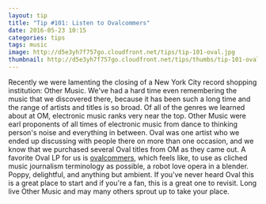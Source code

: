 ```yaml
---
layout: tip
title: "Tip #101: Listen to Ovalcommers"
date: 2016-05-23 10:15
categories: tips
tags: music
image: http://d5e3yh7f757go.cloudfront.net/tips/tip-101-oval.jpg
thumbnail: http://d5e3yh7f757go.cloudfront.net/tips/thumbs/tip-101-oval.jpg
---
```

Recently we were lamenting the closing of a New York City record shopping institution: Other Music. We've had a hard time even remembering the music that we discovered there, because it has been such a long time and the range of artists and titles is so broad. Of all of the genres we learned about at OM, electronic music ranks very near the top. Other Music were earl proponents of all times of electronic music from dance to thinking person's noise and everything in between. Oval was one artist who we ended up discussing with people there on more than one occasion, and we know that we purchased several Oval titles from OM as they came out. A favorite Oval LP for us is <a href="https://oval.bandcamp.com/album/ovalcommers">ovalcommers</a>, which feels like, to use as cliched music journalism terminology as possible, a robot love opera in a blender. Poppy, delightful, and anything but ambient. If you've never heard Oval this is a great place to start and if you're a fan, this is a great one to revisit. Long live Other Music and may many others sprout up to take your place.
